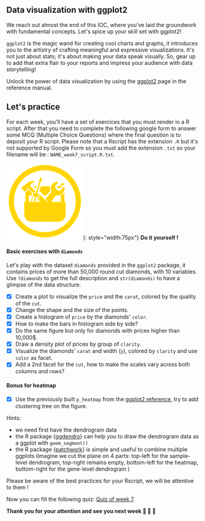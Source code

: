 ## Data visualization with ggplot2

We reach out almost the end of this IOC, where you've laid the groundwork with fundamental concepts.
Let's spice up your skill set with ggplot2!

`ggplot2` is the magic wand for creating cool charts and graphs,
it introduces you to the artistry of crafting meaningful and expressive visualizations.
It's not just about stats; it's about making your data speak visually. So, gear up to add that extra flair to your reports and impress your audience with data storytelling!

Unlock the power of data visualization by using the [ggplot2](r09_viz_ggplot2.md) page in the reference manual.


## Let's practice

For each week, you'll have a set of exercices that you must render in a R script. 
After that you need to complete the following google form to answer some MCQ (Multiple
Choice Questions) where the final question is to deposit your R script. Please note that
a Rscript has the extension `.R` but it's not supported by Google Form so you must add
the extension `.txt` so your filename will be : `NAME_week7_script.R.txt`. 

![](images/toolbox-do-it-yourself.png){: style="width:75px"} **Do it yourself !**

#### Basic exercises with `diamonds`

Let's play with the dataset `diamonds` provided in the `ggplot2` package,
it contains prices of more than 50,000 round cut diamonds, with 10 variables.
Use `?diamonds` to get the full description and `str(diamonds)` to have a glimpse of the data structure.

- [x] Create a plot to visualize the `price` and the `carat`, colored by the quality of the `cut`.
- [x] Change the shape and the size of the points.
- [x] Create a histogram of `price` by the diamonds' `color`.
- [x] How to make the bars in histogram side by side?
- [x] Do the same figure but only for diamonds with prices higher than 10,000$.
- [x] Draw a density plot of prices by group of `clarity`.
- [x] Visualize the diamonds' `carat` and width (`y`), colored by `clarity` and use `color` as facet.
- [x] Add a 2nd facet for the `cut`, how to make the scales vary across both columns and rows?

#### Bonus for heatmap

- [x] Use the previously built `p_heatmap` from the [ggplot2 reference](r09_viz_ggplot2.md), try to add clustering tree on the figure.

Hints:

- we need first have the dendrogram data
- the R package {[ggdendro](https://andrie.github.io/ggdendro/)} can help you to draw the dendrogram data as a ggplot with `geom_segment()`
- the R package {[patchwork](https://patchwork.data-imaginist.com)} is simple and useful to combine multiple ggplots
(imagine we cut the plane on 4 parts:
top-left for the sample-level dendrogram, top-right remains empty,
bottom-left for the heatmap, bottom-right for the gene-level dendrogram
)


Please be aware of the best practices for your Rscript, we will be attentive to them !

Now you can fill the following quiz: [Quiz of week 7](https://forms.gle/Jo3Tmphw8X6t2zH67).


**Thank you for your attention and see you next week :clap: :clap: :clap:**